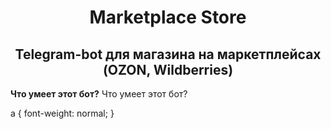 <h1 align="center">Marketplace Store</a>
<h2 align="center">Telegram-bot для магазина на маркетплейсах (OZON, Wildberries)</h3>
<b align="left">Что умеет этот бот?</b>
<a align="left">Что умеет этот бот?</a>

a {
	font-weight: normal;
}